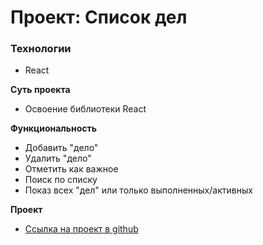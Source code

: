 # Проект: Список дел

### Технологии

- React

**Суть проекта**

- Освоение библиотеки React

**Функциональность**

- Добавить "дело"
- Удалить "дело"
- Отметить как важное
- Поиск по списку
- Показ всех "дел" или только выполненных/активных

**Проект**

- [Ссылка на проект в github](https://iiiokojiadbi.github.io/todo-react/)
